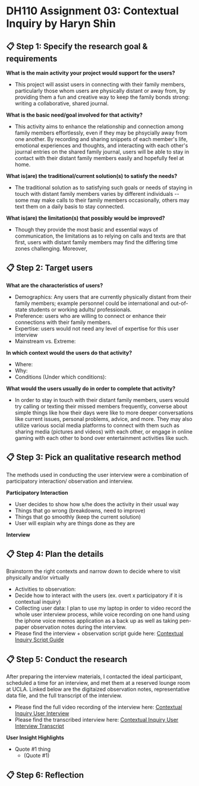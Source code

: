 # DH110 Assignment 03: Contextual Inquiry by Haryn Shin
## 📋 Step 1: Specify the research goal & requirements
**What is the main activity your project would support for the users?**
- This project will assist users in connecting with their family members, particularly those whom users are physically distant or away from, by providing them a fun and creative way to keep the family bonds strong: writing a collaborative, shared journal. 

**What is the basic need/goal involved for that activity?**
- This activity aims to enhance the relationship and connection among family members effortlessly, even if they may be phsycially away from one another. By recording and sharing snippets of each member's life, emotional experiences and thoughts, and interacting with each other's journal entries on the shared family journal, users will be able to stay in contact with their distant family members easily and hopefully feel at home. 

**What is(are) the traditional/current solution(s) to satisfy the needs?**
- The traditional solution as to satisfying such goals or needs of staying in touch with distant family members varies by different individuals -- some may make calls to their family members occasionally, others may text them on a daily basis to stay connected. 

**What is(are) the limitation(s) that possibly would be improved?**
- Though they provide the most basic and essential ways of communication, the limitations as to relying on calls and texts are that first, users with distant family members may find the differing time zones challenging. Moreover, 

## 📋 Step 2: Target users
**What are the characteristics of users?** 
- Demographics: Any users that are currently physically distant from their family members; example personnel could be international and out-of-state students or working adults/ professionals. 
- Preference: users who are willing to connect or enhance their connections with their family members. 
- Expertise: users would not need any level of expertise for this user interview
- Mainstream vs. Extreme: 

**In which context would the users do that activity?**
- Where:
- Why:
- Conditions (Under which conditions): 

**What would the users usually do in order to complete that activity?**
- In order to stay in touch with their distant family members, users would try calling or texting their missed members frequently, converse about simple things like how their days were like to more deeper conversations like current issues, personal problems, advice, and more. They may also utilize various social media platforms to connect with them such as sharing media (pictures and videos) with each other, or engage in online gaming with each other to bond over entertainment activities like such. 

## 📋 Step 3: Pick an qualitative research method
The methods used in conducting the user interview were a combination of participatory interaction/ observation and interview.

**Participatory Interaction**
- User decides to show how s/he does the activity in their usual way
- Things that go wrong (breakdowns, need to improve)
- Things that go smoothly (keep the current solution)
- User will explain why are things done as they are 

**Interview**


## 📋 Step 4: Plan the details
Brainstorm the right contexts and narrow down to decide where to visit physically and/or virtually
- Activities to observation: 
- Decide how to interact with the users (ex. overt x participatory if it is contextual inquiry)
- Collecting user data: I plan to use my laptop in order to video record the whole user interview process, while voice recording on one hand using the iphone voice memos application as a back up as well as taking pen-paper observation notes during the interview. 
- Please find the interview + observation script guide here: [Contextual Inquiry Script Guide](https://docs.google.com/document/d/115sMx7jbDYR3zcwKOwoDYMJbRAUE6nvYk_egV3ZdNo8/edit?usp=sharing)

## 📋 Step 5: Conduct the research
After preparing the interview materials, I contacted the ideal participant, scheduled a time for an interview, and met them at a reserved lounge room at UCLA. Linked below are the digitaized observation notes, representative data file, and the full transcript of the interview.
- Please find the full video recording of the interview here: [Contextual Inquiry User Interview]()
- Please find the transcribed interview here: [Contextual Inquiry User Interview Transcript]()

**User Insight Highlights**
- Quote #1 thing
  - (Quote #1)

## 📋 Step 6: Reflection


